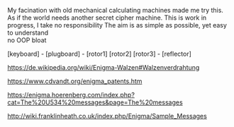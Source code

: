 My facination with old mechanical calculating machines made me try this.
As if the world needs another secret cipher machine.
This is work in progress, I take no responsibility 
The aim is as simple as possible, yet easy to understand  
no OOP bloat

  [keyboard] - [plugboard] - [rotor1] [rotor2] [rotor3] - [reflector]
  
https://de.wikipedia.org/wiki/Enigma-Walzen#Walzenverdrahtung

https://www.cdvandt.org/enigma_patents.htm

https://enigma.hoerenberg.com/index.php?cat=The%20U534%20messages&page=The%20messages

http://wiki.franklinheath.co.uk/index.php/Enigma/Sample_Messages